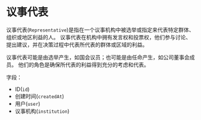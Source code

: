 # 议事代表

议事代表(`Representative`)是指在一个议事机构中被选举或指定来代表特定群体、组织或地区利益的人。
议事代表在机构中拥有发言权和投票权，他们参与讨论、提出建议，并在决策过程中代表所代表的群体或区域的利益。

议事代表可能是由选举产生，如国会议员；也可能是由任命产生，如公司董事会成员。
他们的角色是确保所代表的利益得到充分的考虑和代表。

字段：

- ID(`id`)
- 创建时间(`createdAt`)
- 用户(`user`) 
- 议事机构(`institution`)
